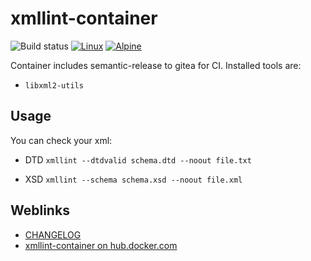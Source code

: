# xmllint-container

![Build status](https://github.com/deeagle/xmllint-container/workflows/CI/badge.svg)
[![Linux](https://svgshare.com/i/Zhy.svg)](https://svgshare.com/i/Zhy.svg)
[![Alpine](https://img.shields.io/badge/Alpine_Linux-0D597F?style=flat-square&logo=alpine-linux&logoColor=white)](https://img.shields.io/badge/Alpine_Linux-0D597F?style=flat-square&logo=alpine-linux&logoColor=white)

Container includes semantic-release to gitea for CI.
Installed tools are:

- `libxml2-utils`

## Usage

You can check your xml: 

- DTD
  `xmllint --dtdvalid schema.dtd --noout file.txt`

- XSD
  `xmllint --schema schema.xsd --noout file.xml`

## Weblinks

- [CHANGELOG](CHANGELOG.md)
- [xmllint-container on hub.docker.com](https://hub.docker.com/r/docdee/xmllint)
